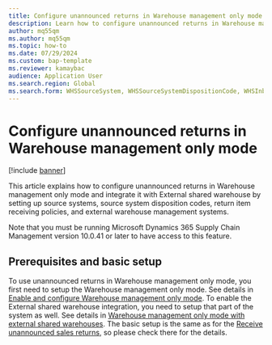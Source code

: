 ```yaml
---
title: Configure unannounced returns in Warehouse management only mode
description: Learn how to configure unannounced returns in Warehouse management only mode by setting up source systems, source system disposition codes, return item receiving policies, and external warehouse management systems.
author: mq55qm
ms.author: mq55qm
ms.topic: how-to
ms.date: 07/29/2024
ms.custom: bap-template
ms.reviewer: kamaybac
audience: Application User
ms.search.region: Global
ms.search.form: WHSSourceSystem, WHSSourceSystemDispositionCode, WHSInboundShipmentOrder, WHSParameters, WHSInboundShipmentOrderMessage, WHSReturnItemReceivingPolicy
---
```


# Configure unannounced returns in Warehouse management only mode

[!include [banner](../includes/banner.md)]

This article explains how to configure unannounced returns in Warehouse management only mode and integrate it with External shared warehouse by setting up source systems, source system disposition codes, return item receiving policies, and external warehouse management systems.

Note that you must be running Microsoft Dynamics 365 Supply Chain Management version 10.0.41 or later to have access to this feature.

## <a name="prerequisites-and-basic-setup"></a>Prerequisites and basic setup

To use unannounced returns in Warehouse management only mode, you first need to setup the Warehouse management only mode. See details in [Enable and configure Warehouse management only mode](wms-only-mode-setup.md).
To enable the External shared warehouse integration, you need to setup that part of the system as well. See details in [Warehouse management only mode with external shared warehouses](wms-only-mode-external-shared-warehouse).
The basic setup is the same as for the [Receive unannounced sales returns](sales-returns-unannounced.md), so please check there for the details.
